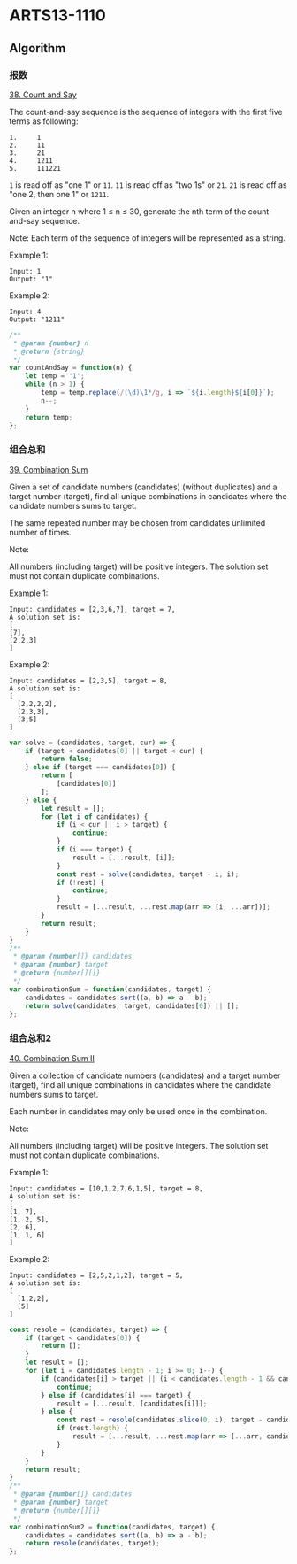 # ARTS13-1110

## Algorithm

### 报数

[38. Count and Say](https://leetcode-cn.com/problems/count-and-say/)

The count-and-say sequence is the sequence of integers with the first five terms as following:

    1.     1
    2.     11
    3.     21
    4.     1211
    5.     111221

`1` is read off as "one 1" or `11`.
`11` is read off as "two 1s" or `21`.
`21` is read off as "one 2, then one 1" or `1211`.

Given an integer n where 1 ≤ n ≤ 30, generate the nth term of the count-and-say sequence.

Note: Each term of the sequence of integers will be represented as a string.

Example 1:

    Input: 1
    Output: "1"

Example 2:

    Input: 4
    Output: "1211"

```javascript
/**
 * @param {number} n
 * @return {string}
 */
var countAndSay = function(n) {
    let temp = '1';
    while (n > 1) {
        temp = temp.replace(/(\d)\1*/g, i => `${i.length}${i[0]}`);
        n--;
    }
    return temp;
};
```

### 组合总和

[39. Combination Sum](https://leetcode-cn.com/problems/combination-sum/)

Given a set of candidate numbers (candidates) (without duplicates) and a target number (target), find all unique combinations in candidates where the candidate numbers sums to target.

The same repeated number may be chosen from candidates unlimited number of times.

Note:

All numbers (including target) will be positive integers.
The solution set must not contain duplicate combinations.

Example 1:

    Input: candidates = [2,3,6,7], target = 7,
    A solution set is:
    [
    [7],
    [2,2,3]
    ]

Example 2:

    Input: candidates = [2,3,5], target = 8,
    A solution set is:
    [
      [2,2,2,2],
      [2,3,3],
      [3,5]
    ]

```javascript
var solve = (candidates, target, cur) => {
    if (target < candidates[0] || target < cur) {
        return false;
    } else if (target === candidates[0]) {
        return [
            [candidates[0]]
        ];
    } else {
        let result = [];
        for (let i of candidates) {
            if (i < cur || i > target) {
                continue;
            }
            if (i === target) {
                result = [...result, [i]];
            }
            const rest = solve(candidates, target - i, i);
            if (!rest) {
                continue;
            }
            result = [...result, ...rest.map(arr => [i, ...arr])];
        }
        return result;
    }
}
/**
 * @param {number[]} candidates
 * @param {number} target
 * @return {number[][]}
 */
var combinationSum = function(candidates, target) {
    candidates = candidates.sort((a, b) => a - b);
    return solve(candidates, target, candidates[0]) || [];
};
```

### 组合总和2

[40. Combination Sum II](https://leetcode-cn.com/problems/combination-sum-ii/)

Given a collection of candidate numbers (candidates) and a target number (target), find all unique combinations in candidates where the candidate numbers sums to target.

Each number in candidates may only be used once in the combination.

Note:

All numbers (including target) will be positive integers.
The solution set must not contain duplicate combinations.

Example 1:

    Input: candidates = [10,1,2,7,6,1,5], target = 8,
    A solution set is:
    [
    [1, 7],
    [1, 2, 5],
    [2, 6],
    [1, 1, 6]
    ]

Example 2:

    Input: candidates = [2,5,2,1,2], target = 5,
    A solution set is:
    [
      [1,2,2],
      [5]
    ]

```javascript
const resole = (candidates, target) => {
    if (target < candidates[0]) {
        return [];
    }
    let result = [];
    for (let i = candidates.length - 1; i >= 0; i--) {
        if (candidates[i] > target || (i < candidates.length - 1 && candidates[i] === candidates[i + 1])) {
            continue;
        } else if (candidates[i] === target) {
            result = [...result, [candidates[i]]];
        } else {
            const rest = resole(candidates.slice(0, i), target - candidates[i]);
            if (rest.length) {
                result = [...result, ...rest.map(arr => [...arr, candidates[i]])];
            }
        }
    }
    return result;
}
/**
 * @param {number[]} candidates
 * @param {number} target
 * @return {number[][]}
 */
var combinationSum2 = function(candidates, target) {
    candidates = candidates.sort((a, b) => a - b);
    return resole(candidates, target);
};
```
